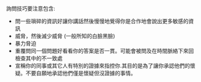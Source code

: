 [Title]: # (問卷技巧)
[Difficulty]: # (初學者)
[Order]: # (3)

# 

詢問技巧要注意包含:

* 問一些瑣碎的資訊好讓你講話然後慢慢地覺得你是合作地會說出更多敏感的資訊
* 威脅，然後滅少威脅 (一般所知的白臉黑臉)
* 暴力脅迫
* 重覆問同一個問題好看看你的答案是否一貫。可能會被問及在時間脈絡下來回檢查其中的不一致處
* 宣稱你的同事或其它人有特別的證據來指控你.其目的是為了讓你承認他們的懷疑。不要自願地承認他們僅是懷疑但沒證據的事情。